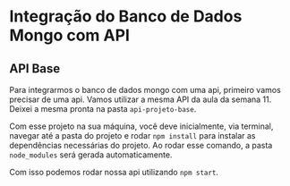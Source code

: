 # Integração do Banco de Dados Mongo com API

## API Base

Para integrarmos o banco de dados mongo com uma api, primeiro vamos precisar de uma api. Vamos utilizar a mesma API da aula da semana 11. Deixei a mesma pronta na pasta `api-projeto-base`.

Com esse projeto na sua máquina, você deve inicialmente, via terminal, navegar até a pasta do projeto e rodar `npm install` para instalar as dependências necessárias do projeto. Ao rodar esse comando, a pasta `node_modules` será gerada automaticamente.

Com isso podemos rodar nossa api utilizando `npm start`.
